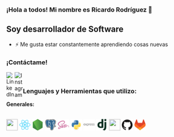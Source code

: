 ### ¡Hola a todos! Mi nombre es Ricardo Rodríguez 👋

## Soy desarrollador de Software

- ⚡ Me gusta estar constantemente aprendiendo cosas nuevas

### ¡Contáctame!

[<img align="left" alt="LinkedIn" width="22px" src="https://cdn.worldvectorlogo.com/logos/linkedin-icon-2.svg" />][linkedin]
[<img align="left" alt="Instagram" width="22px" src="https://raw.githubusercontent.com/rahuldkjain/github-profile-readme-generator/master/src/images/icons/Social/instagram.svg" />][instagram]
<br />

### Lenguajes y Herramientas que utilizo:

__Generales:__  
<br />
<span style="display: flex; gap: 10px; flex-wrap: wrap; align-items: center;">
  <!-- JavaScript -->
  <img align="bottom" src="https://raw.githubusercontent.com/jmnote/z-icons/master/svg/javascript.svg" width="30" height="30" />
  
  <!-- React -->
  <img align="bottom" src="https://raw.githubusercontent.com/devicons/devicon/master/icons/react/react-original.svg" width="30" height="30" />
  
  <!-- Node.js -->
  <img align="bottom" src="https://raw.githubusercontent.com/devicons/devicon/master/icons/nodejs/nodejs-original.svg" width="30" height="30" />
  
  <!-- PostgreSQL -->
  <img align="bottom" src="https://raw.githubusercontent.com/devicons/devicon/master/icons/postgresql/postgresql-original.svg" width="30" height="30" />
  
  <!-- SCSS -->
  <img align="bottom" src="https://raw.githubusercontent.com/devicons/devicon/master/icons/sass/sass-original.svg" width="30" height="30" />
  
  <!-- Python -->
  <img align="bottom" src="https://raw.githubusercontent.com/devicons/devicon/master/icons/python/python-original.svg" width="30" height="30" />
  
  <!-- Express -->
  <img align="bottom" src="https://raw.githubusercontent.com/devicons/devicon/master/icons/express/express-original-wordmark.svg" width="30" height="30" />
  
  <!-- Django -->
  <img align="bottom" src="https://raw.githubusercontent.com/devicons/devicon/master/icons/django/django-plain.svg" width="30" height="30" />
  
  <!-- Git -->
  <img align="bottom" src="https://raw.githubusercontent.com/jmnote/z-icons/master/svg/git.svg" width="30" height="30" />
  
  <!-- GitHub -->
  <img align="bottom" src="https://raw.githubusercontent.com/devicons/devicon/master/icons/github/github-original.svg" width="30" height="30" />
  
  <!-- GitLab -->
  <img align="bottom" src="https://raw.githubusercontent.com/devicons/devicon/master/icons/gitlab/gitlab-original.svg" width="30" height="30" />
</span>

[linkedin]: https://www.linkedin.com/in/ricardorodriguezquez/
[instagram]: https://www.instagram.com/_ricardo_r/?hl=es
